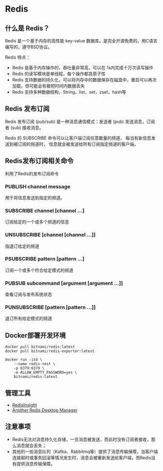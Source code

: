 # Redis

## 什么是 Redis？

Redis 是一个基于内存的高性能 key-value 数据库。是完全开源免费的，用C语言编写的，遵守BSD协议。

Redis 特点：

- Redis 是基于内存操作的，吞吐量非常高，可以在 1s内完成十万次读写操作
- Redis 的读写模块是单线程，每个操作都具原子性
- Redis 支持数据的持久化，可以将内存中的数据保存在磁盘中，重启可以再次加载，但可能会有极短时间内数据丢失
- Redis 支持多种数据结构，String，list，set，zset，hash等

## Redis 发布订阅

Redis 发布订阅 (pub/sub) 是一种消息通信模式：发送者 (pub) 发送消息，订阅者 (sub) 接收消息。

Redis 的 SUBSCRIBE 命令可以让客户端订阅任意数量的频道， 每当有新信息发送到被订阅的频道时， 信息就会被发送给所有订阅指定频道的客户端。

## Redis发布订阅相关命令

利用了Redis的发布订阅命令

### PUBLISH channel message

用于将信息发送到指定的频道。

### SUBSCRIBE channel [channel …]

订阅给定的一个或多个频道的信息

### UNSUBSCRIBE [channel [channel …]]

指退订给定的频道

### PSUBSCRIBE pattern [pattern ...]

订阅一个或多个符合给定模式的频道

### PUBSUB subcommand [argument [argument ...]]

查看订阅与发布系统状态

### PUNSUBSCRIBE [pattern [pattern ...]]

退订所有给定模式的频道

## Docker部署开发环境

```shell
docker pull bitnami/redis:latest
docker pull bitnami/redis-exporter:latest

docker run -itd \
    --name redis-test \
    -p 6379:6379 \
    -e ALLOW_EMPTY_PASSWORD=yes \
    bitnami/redis:latest
```

## 管理工具

- [RedisInsight](https://redis.com/redis-enterprise/redis-insight/)
- [Another Redis Desktop Manager](https://github.com/qishibo/AnotherRedisDesktopManager/releases)

## 注意事项

- Redis无法对消息持久化存储，一旦消息被发送，而此时没有订阅者接收，那么消息就会丢失；
- 其他的一些消息队列（Kafka、Rabbitmq等）提供了消息传输保障，当客户端连接超时或事务回滚等情况发生时，消息会被重新发送给客户端，而Redis没有提供消息传输保障。
